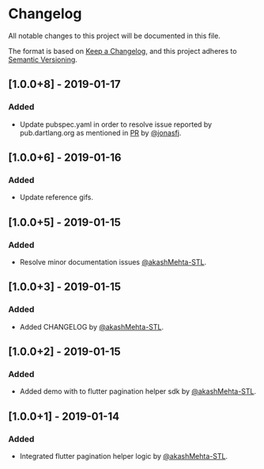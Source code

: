 # Changelog
All notable changes to this project will be documented in this file.

The format is based on [Keep a Changelog](https://keepachangelog.com/en/1.0.0/),
and this project adheres to [Semantic Versioning](https://semver.org/spec/v2.0.0.html).

## [1.0.0+8] - 2019-01-17
### Added
- Update pubspec.yaml in order to resolve issue reported by pub.dartlang.org 
as mentioned in [PR](https://github.com/akashMehta-STL/FlutterPaginationHelper/pull/5) by [@jonasfj](https://github.com/jonasfj).

## [1.0.0+6] - 2019-01-16
### Added
- Update reference gifs.

## [1.0.0+5] - 2019-01-15
### Added
- Resolve minor documentation issues [@akashMehta-STL](https://github.com/akashMehta-STL).

## [1.0.0+3] - 2019-01-15
### Added
- Added CHANGELOG by [@akashMehta-STL](https://github.com/akashMehta-STL).

## [1.0.0+2] - 2019-01-15
### Added
- Added demo with to flutter pagination helper sdk by [@akashMehta-STL](https://github.com/akashMehta-STL).

## [1.0.0+1] - 2019-01-14
### Added
- Integrated flutter pagination helper logic by [@akashMehta-STL](https://github.com/akashMehta-STL).
